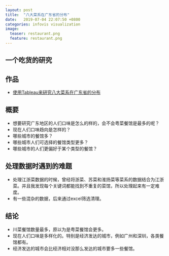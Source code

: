 ```yaml
---
layout: post
title:  "八大菜系在广东省的分布"
date:   2019-07-04 22:07:50 +0800
categories: infovis visualization
image:
  teaser: restaurant.png
  feature: restaurant.png
---
```


## 一个吃货的研究

## 作品
- <a href="https://public.tableau.com/shared/MH8DJ8XPW?:display_count=yes" target="_blank">使用Tableau来研究八大菜系在广东省的分布</a>

## 概要
- 想要研究广东地区的人们口味是怎么的样的，会不会粤菜餐馆是最多的呢？
- 现在人们口味趋向是怎样的？
- 哪些城市的餐馆多？
- 哪些城市人们可选择的餐馆类型更多？
- 哪些城市的人们更偏好于某个类型的餐馆？

## 处理数据时遇到的难题
- 处理江浙菜数据的时候，曾经将浙菜、苏菜和淮扬菜等菜系的数据结合为江浙菜。并且我发现每个关键词都能找到不重复的菜馆，所以处理起来有一定难度。
- 有一些混杂的数据，后来通过excel筛选清理。

## 结论
- 川菜餐馆数量最多，原以为是粤菜餐馆会更多。
- 现在人们口味是多样化的。特别是经济发达的城市，例如广州和深圳，各类餐馆都有。
- 经济发达的城市会比经济相对没那么发达的城市要多一些餐馆。